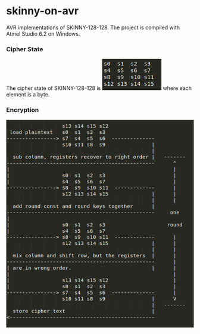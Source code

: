 
# skinny-on-avr

AVR implementations of SKINNY-128-128. The project is compiled with Atmel Studio 6.2 on Windows.


### Cipher State

The cipher state of SKINNY-128-128 is
![Cipher State](./pic/cipher-state.png?raw=true "cipher state")
where each element is a byte.


### Encryption

![Encryption](./pic/encryption.png?raw=true "encryption")